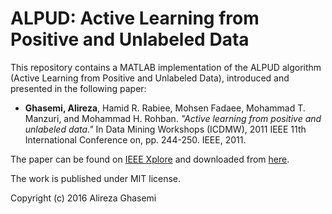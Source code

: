 # ALPUD: Active Learning from Positive and Unlabeled Data

This repository contains a MATLAB implementation of the ALPUD algorithm (Active Learning from Positive and Unlabeled Data), introduced and presented in the following paper:

- __Ghasemi, Alireza__, Hamid R. Rabiee, Mohsen Fadaee, Mohammad T. Manzuri, and Mohammad H. Rohban. _"Active learning from positive and unlabeled data."_ In Data Mining Workshops (ICDMW), 2011 IEEE 11th International Conference on, pp. 244-250. IEEE, 2011.

The paper can be found on [IEEE Xplore](http://ieeexplore.ieee.org/xpls/abs_all.jsp?arnumber=6137386) and downloaded from [here](http://dml.ce.sharif.edu/dmlsite/sites/default/files/biblio_files/Active%20One-Class%20Learning%20By%20Kernel%20Density%20Estimation.pdf).

The work is published under MIT license. 

Copyright (c) 2016 Alireza Ghasemi
 
